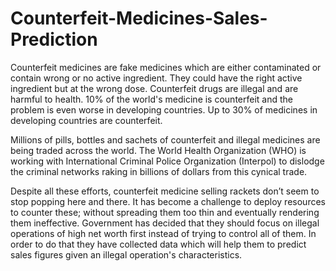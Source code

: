 # Counterfeit-Medicines-Sales-Prediction
Counterfeit medicines are fake medicines which are either contaminated or contain wrong or no active ingredient. They could have the right active ingredient but at the wrong dose. Counterfeit drugs are illegal and are harmful to health. 10% of the world's medicine is counterfeit and the problem is even worse in developing countries. Up to 30% of medicines in developing countries are counterfeit.


Millions of pills, bottles and sachets of counterfeit and illegal medicines are being traded across the world. The World Health Organization (WHO) is working with International Criminal Police Organization (Interpol) to dislodge the criminal networks raking in billions of dollars from this cynical trade. 

Despite all these efforts, counterfeit medicine selling rackets don’t seem to stop popping here and there. It has become a challenge to deploy resources to counter these; without spreading them too thin and eventually rendering them ineffective. Government has decided that they should focus on illegal operations of high net worth first instead of trying to control all of them. In order to do that they have collected data which will help them to predict sales figures given an illegal operation's characteristics.
